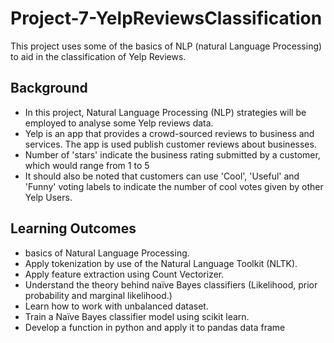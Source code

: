 # Project-7-YelpReviewsClassification
This project uses some of the basics of NLP (natural Language Processing) to aid in the classification of Yelp Reviews.

## Background

- In this project, Natural Language Processing (NLP) strategies will be employed to analyse some Yelp reviews data.
- Yelp is an app that provides a crowd-sourced reviews to business and services. The app is used publish customer reviews about businesses.
- Number of 'stars' indicate the business rating submitted by a customer, which would range from 1 to 5
- It should also be noted that customers can use 'Cool', 'Useful' and 'Funny' voting labels to indicate the number of cool votes given by other Yelp Users. 

## Learning Outcomes

- basics of Natural Language Processing.
- Apply tokenization by use of the Natural Language Toolkit (NLTK).
- Apply feature extraction using Count Vectorizer.
- Understand the theory behind naïve Bayes classifiers (Likelihood, prior probability and marginal likelihood.)
- Learn how to work with unbalanced dataset.
- Train a Naïve Bayes classifier model using scikit learn.
- Develop a function in python and apply it to pandas data frame 
